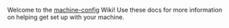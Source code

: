 Welcome to the [machine-config](https://github.com/IsenrichO/machine-config) Wiki! Use these docs for more information on helping get set up with your machine.
